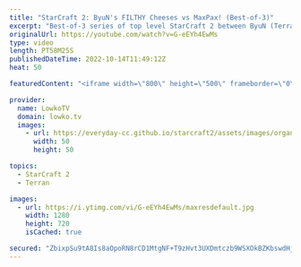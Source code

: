 ```yaml
---
title: "StarCraft 2: ByuN's FILTHY Cheeses vs MaxPax! (Best-of-3)"
excerpt: "Best-of-3 series of top level StarCraft 2 between ByuN (Terran) and MaxPax (Protoss). In this best-of-3 series ByuN can't stop cheesing, and yet MaxPax holds and forces the macro game.  Support my work on Patreon: https://www.patreon.com/lowkotv Become a YouTube member: https://lowko.tv/join  More Lowko:"
originalUrl: https://youtube.com/watch?v=G-eEYh4EwMs
type: video
length: PT58M25S
publishedDateTime: 2022-10-14T11:49:12Z
heat: 50

featuredContent: "<iframe width=\"800\" height=\"500\" frameborder=\"0\" src=\"https://www.youtube.com/embed/G-eEYh4EwMs\" allow=\"accelerometer; autoplay; encrypted-media; gyroscope; picture-in-picture\" allowfullscreen></iframe>"

provider:
  name: LowkoTV
  domain: lowko.tv
  images:
    - url: https://everyday-cc.github.io/starcraft2/assets/images/organizations/lowko.tv-50x50.jpg
      width: 50
      height: 50

topics:
  - StarCraft 2
  - Terran

images:
  - url: https://i.ytimg.com/vi/G-eEYh4EwMs/maxresdefault.jpg
    width: 1280
    height: 720
    isCached: true

secured: "ZbixpSu9tA8Is8aOpoRN8rCD1MtgNF+T9zHvt3UXDmtczb9WSXOkBZKbswdHjQFeMGSRGKVSccAiFPTIRfmws12e+vF3wjG7WUOLcK6KMvN9PxA/ROVL8SEbR4SoHIfRoxcco/kq21VEUWGJ7mh6qWBYrP2h8xRLhYoSuj/UUwMtK0M/fLMto4WSBXxRTo9VAq0M6eYHs4QK+58koTrL8e3gVO3x24GblyT9GahVFd4Gc8WM/R0zSKY7X507552seSsFfNxc7/Wc0ELSA5ixe5tbC7IcY+jEFgcjRAg2BO8wnL0AHx0AUQ6+AmNi/1BMnx3TWLRhLBB7qw2EscX/ZPPWXJTadE8ciVLef7FrH8hMq3TN80mN0Cq1u5vPLqKhOHAW/6WY/LKSI3c6bLRn0ZLuMMC/RcBfXTsfYzV7jku1fPBnLGJvS6o6YFaQfio0;0OEmj52L86wRSQVa2yawog=="
---
```



